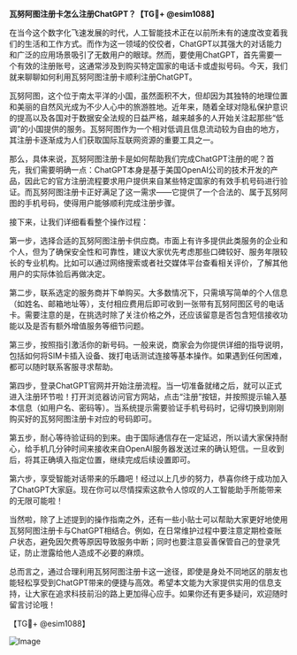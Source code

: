 **瓦努阿图注册卡怎么注册ChatGPT？【TG💪+ @esim1088】**

在当今这个数字化飞速发展的时代，人工智能技术正在以前所未有的速度改变着我们的生活和工作方式。而作为这一领域的佼佼者，ChatGPT以其强大的对话能力和广泛的应用场景吸引了无数用户的眼球。然而，要使用ChatGPT，首先需要一个有效的注册账号，这通常涉及到购买特定国家的电话卡或虚拟号码。今天，我们就来聊聊如何利用瓦努阿图注册卡顺利注册ChatGPT。

瓦努阿图，这个位于南太平洋的小国，虽然面积不大，但却因为其独特的地理位置和美丽的自然风光成为不少人心中的旅游胜地。近年来，随着全球对隐私保护意识的提高以及各国对于数据安全法规的日益严格，越来越多的人开始关注起那些“低调”的小国提供的服务。瓦努阿图作为一个相对低调且信息流动较为自由的地方，其注册卡逐渐成为人们获取国际互联网资源的重要工具之一。

那么，具体来说，瓦努阿图注册卡是如何帮助我们完成ChatGPT注册的呢？首先，我们需要明确一点：ChatGPT本身是基于美国OpenAI公司的技术开发的产品，因此它的官方注册流程要求用户提供来自某些特定国家的有效手机号码进行验证。而瓦努阿图注册卡正好满足了这一需求——它提供了一个合法的、属于瓦努阿图的手机号码，使得用户能够顺利完成注册步骤。

接下来，让我们详细看看整个操作过程：

第一步，选择合适的瓦努阿图注册卡供应商。市面上有许多提供此类服务的企业和个人，但为了确保安全性和可靠性，建议大家优先考虑那些口碑较好、服务年限较长的专业机构。比如可以通过网络搜索或者社交媒体平台查看相关评价，了解其他用户的实际体验后再做决定。

第二步，联系选定的服务商并下单购买。大多数情况下，只需填写简单的个人信息（如姓名、邮箱地址等），支付相应费用后即可收到一张带有瓦努阿图区号的电话卡。需要注意的是，在挑选时除了关注价格之外，还应该留意是否包含短信接收功能以及是否有额外增值服务等细节问题。

第三步，按照指引激活你的新号码。一般来说，商家会为你提供详细的指导说明，包括如何将SIM卡插入设备、拨打电话测试连接等基本操作。如果遇到任何困难，都可以随时联系客服寻求帮助。

第四步，登录ChatGPT官网并开始注册流程。当一切准备就绪之后，就可以正式进入注册环节啦！打开浏览器访问官方网站，点击“注册”按钮，并按照提示输入基本信息（如用户名、密码等）。当系统提示需要验证手机号码时，记得切换到刚刚购买好的瓦努阿图注册卡对应的号码即可。

第五步，耐心等待验证码的到来。由于国际通信存在一定延迟，所以请大家保持耐心，给手机几分钟时间来接收来自OpenAI服务器发送过来的确认短信。一旦收到后，将其正确填入指定位置，继续完成后续设置即可。

第六步，享受智能对话带来的乐趣吧！经过以上几步的努力，恭喜你终于成功加入了ChatGPT大家庭。现在你可以尽情探索这款令人惊叹的人工智能助手所能带来的无限可能啦！

当然啦，除了上述提到的操作指南之外，还有一些小贴士可以帮助大家更好地使用瓦努阿图注册卡与ChatGPT相结合。例如，在日常维护过程中要注意定期检查账户状态，避免因欠费等原因导致服务中断；同时也要注意妥善保管自己的登录凭证，防止泄露给他人造成不必要的麻烦。

总而言之，通过合理利用瓦努阿图注册卡这一途径，即使是身处不同地区的朋友也能轻松享受到ChatGPT带来的便捷与高效。希望本文能为大家提供实用的信息支持，让大家在追求科技前沿的路上更加得心应手。如果你还有更多疑问，欢迎随时留言讨论哦！

【TG💪+ @esim1088】

![Image](https://i.postimg.cc/4NQfJmqS/Snipaste-2025-05-13-00-14-12.png)